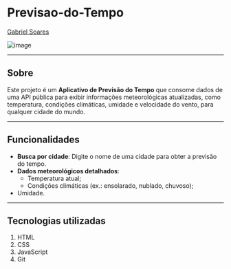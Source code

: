 # Previsao-do-Tempo

[Gabriel Soares](https://www.linkedin.com/in/gabriel-soares-3098782b0/)

![image](https://github.com/user-attachments/assets/32d8c270-ffb1-44b0-afb7-7e90a15d9140)

---

## Sobre
Este projeto é um **Aplicativo de Previsão do Tempo** que consome dados de uma API pública para exibir informações meteorológicas atualizadas, como temperatura, condições climáticas, umidade e velocidade do vento, para qualquer cidade do mundo.

---

## Funcionalidades
- **Busca por cidade**: Digite o nome de uma cidade para obter a previsão do tempo.
- **Dados meteorológicos detalhados**:
  - Temperatura atual;
  - Condições climáticas (ex.: ensolarado, nublado, chuvoso);
- Umidade.

---

## Tecnologias utilizadas
1. HTML
2. CSS
3. JavaScript
4. Git
